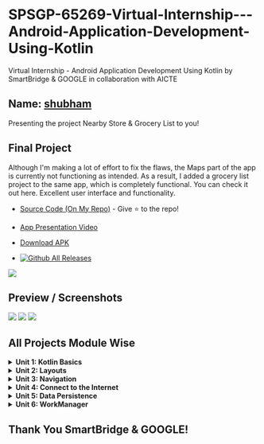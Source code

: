 SPSGP-65269-Virtual-Internship---Android-Application-Development-Using-Kotlin
==================================
Virtual Internship - Android Application Development Using Kotlin by SmartBridge & GOOGLE in collaboration with AICTE

Name: [shubham](https://github.com/noobshubham)
------------

Presenting the project Nearby Store & Grocery List to you!

Final Project
------------

Although I'm making a lot of effort to fix the flaws, the Maps part of the app is currently not functioning as intended. As a result, I added a grocery list project to the same app, which is completely functional. You can check it out here. Excellent user interface and functionality.

- [Source Code (On My Repo)](https://github.com/noobshubham/GoStore) - Give :star: to the repo!
- [App Presentation Video](https://youtu.be/TN4b_I4pKdc)
- [Download APK](https://github.com/smartinternz02/SPSGP-65269-Virtual-Internship---Android-Application-Development-Using-Kotlin/releases/download/v1.4/GoStore.apk) 

- [![Github All Releases](https://img.shields.io/github/downloads/smartinternz02/SPSGP-65269-Virtual-Internship---Android-Application-Development-Using-Kotlin/total?color=%233DDC84&logo=android&logoColor=%23fff&style=for-the-badge)](https://github.com/smartinternz02/SPSGP-65269-Virtual-Internship---Android-Application-Development-Using-Kotlin/releases)

![](https://github.com/smartinternz02/SPSGP-65269-Virtual-Internship---Android-Application-Development-Using-Kotlin/blob/main/Final%20Project%20Mockup/banner.png)

Preview / Screenshots
------------

![](https://github.com/smartinternz02/SPSGP-65269-Virtual-Internship---Android-Application-Development-Using-Kotlin/blob/main/Final%20Project%20Mockup/registration.png)
![](https://github.com/smartinternz02/SPSGP-65269-Virtual-Internship---Android-Application-Development-Using-Kotlin/blob/main/Final%20Project%20Mockup/map_part.png)
![](https://github.com/smartinternz02/SPSGP-65269-Virtual-Internship---Android-Application-Development-Using-Kotlin/blob/main/Final%20Project%20Mockup/grocery%20list.png)


All Projects Module Wise
------------

<details>
    <summary><b>Unit 1: Kotlin Basics</b></summary>
  
- [Happy Birthday Card](https://github.com/smartinternz02/SPSGP-65269-Virtual-Internship---Android-Application-Development-Using-Kotlin/blob/main/Unit%201%20-%20Kotlin%20Basics/Happy%20Birthday.zip)
- [Lemonade](https://github.com/smartinternz02/SPSGP-65269-Virtual-Internship---Android-Application-Development-Using-Kotlin/blob/main/Unit%201%20-%20Kotlin%20Basics/Lemonade.zip)
- [Dice Roller](https://github.com/smartinternz02/SPSGP-65269-Virtual-Internship---Android-Application-Development-Using-Kotlin/blob/main/Unit%201%20-%20Kotlin%20Basics/Dice%20Roller.zip)
</details>

<details>
    <summary><b>Unit 2: Layouts</b></summary>
  
- [Affirmations](https://github.com/smartinternz02/SPSGP-65269-Virtual-Internship---Android-Application-Development-Using-Kotlin/blob/main/Unit%202%20-%20Layouts/Affirmations.zip)
- [Dogglers](https://github.com/smartinternz02/SPSGP-65269-Virtual-Internship---Android-Application-Development-Using-Kotlin/blob/main/Unit%202%20-%20Layouts/Dogglers%20App.zip)
- [TipTime](https://github.com/smartinternz02/SPSGP-65269-Virtual-Internship---Android-Application-Development-Using-Kotlin/blob/main/Unit%202%20-%20Layouts/Tip%20Time.zip)
- [Words](https://github.com/smartinternz02/SPSGP-65269-Virtual-Internship---Android-Application-Development-Using-Kotlin/blob/main/Unit%202%20-%20Layouts/Words%20App.zip)
</details>

<details>
    <summary><b>Unit 3: Navigation</b></summary>
  
- [Cupcake](https://github.com/smartinternz02/SPSGP-65269-Virtual-Internship---Android-Application-Development-Using-Kotlin/blob/main/Unit%203%20-%20Navigation/Cupcake%20App.zip)
- [Lunch Tray](https://github.com/smartinternz02/SPSGP-65269-Virtual-Internship---Android-Application-Development-Using-Kotlin/blob/main/Unit%203%20-%20Navigation/Lunch%20Tray.zip)
</details>

<details>
    <summary><b>Unit 4: Connect to the Internet</b></summary>
  
- [Amphibians](https://github.com/smartinternz02/SPSGP-65269-Virtual-Internship---Android-Application-Development-Using-Kotlin/blob/main/Unit%204%20-%20Connect%20to%20the%20Internet/Amphibians.zip)
- [MarsPhotos](https://github.com/smartinternz02/SPSGP-65269-Virtual-Internship---Android-Application-Development-Using-Kotlin/blob/main/Unit%204%20-%20Connect%20to%20the%20Internet/MarsPhotos.zip)
</details>

<details>
    <summary><b>Unit 5: Data Persistence</b></summary>
  
- [Forage](https://github.com/smartinternz02/SPSGP-65269-Virtual-Internship---Android-Application-Development-Using-Kotlin/blob/main/Unit%205%20-%20Data%20Persistence/Forage%20App.zip)
</details>

<details>
    <summary><b>Unit 6: WorkManager</b></summary>
  
- [Water Me](https://github.com/smartinternz02/SPSGP-65269-Virtual-Internship---Android-Application-Development-Using-Kotlin/blob/main/Unit%206%20-%20WorkManager/Water%20Me%20App.zip)
</details>


Thank You SmartBridge & GOOGLE!
------------

